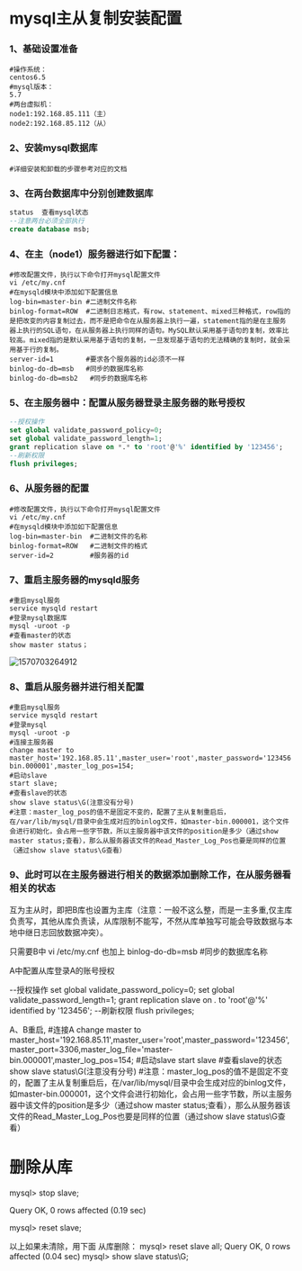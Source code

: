 # mysql主从复制安装配置

### 1、基础设置准备

```shell
#操作系统：
centos6.5
#mysql版本：
5.7
#两台虚拟机：
node1:192.168.85.111（主）
node2:192.168.85.112（从）
```

### 2、安装mysql数据库

```shell
#详细安装和卸载的步骤参考对应的文档
```

### 3、在两台数据库中分别创建数据库

```sql
status  查看mysql状态
--注意两台必须全部执行
create database msb;
```

### 4、在主（node1）服务器进行如下配置：

```shell
#修改配置文件，执行以下命令打开mysql配置文件
vi /etc/my.cnf
#在mysqld模块中添加如下配置信息
log-bin=master-bin #二进制文件名称
binlog-format=ROW  #二进制日志格式，有row、statement、mixed三种格式，row指的是把改变的内容复制过去，而不是把命令在从服务器上执行一遍，statement指的是在主服务器上执行的SQL语句，在从服务器上执行同样的语句。MySQL默认采用基于语句的复制，效率比较高。mixed指的是默认采用基于语句的复制，一旦发现基于语句的无法精确的复制时，就会采用基于行的复制。
server-id=1		   #要求各个服务器的id必须不一样
binlog-do-db=msb   #同步的数据库名称
binlog-do-db=msb2   #同步的数据库名称
```

### 5、在主服务器中：配置从服务器登录主服务器的账号授权

```sql
--授权操作
set global validate_password_policy=0;
set global validate_password_length=1;
grant replication slave on *.* to 'root'@'%' identified by '123456';
--刷新权限
flush privileges;
```

### 6、从服务器的配置

```shell
#修改配置文件，执行以下命令打开mysql配置文件
vi /etc/my.cnf
#在mysqld模块中添加如下配置信息
log-bin=master-bin	#二进制文件的名称
binlog-format=ROW	#二进制文件的格式
server-id=2			#服务器的id
```

### 7、重启主服务器的mysqld服务

```shell
#重启mysql服务
service mysqld restart
#登录mysql数据库
mysql -uroot -p
#查看master的状态
show master status；
```

![1570703264912](E:\lian\oracle\typora-user-images\1570703264912.png)

### 8、重启从服务器并进行相关配置

```shell
#重启mysql服务
service mysqld restart
#登录mysql
mysql -uroot -p
#连接主服务器
change master to master_host='192.168.85.11',master_user='root',master_password='123456',master_port=3306,master_log_file='master-bin.000001',master_log_pos=154;
#启动slave
start slave;
#查看slave的状态
show slave status\G(注意没有分号)
#注意：master_log_pos的值不是固定不变的，配置了主从复制重启后，在/var/lib/mysql/目录中会生成对应的binlog文件，如master-bin.000001，这个文件会进行初始化，会占用一些字节数，所以主服务器中该文件的position是多少（通过show master status;查看），那么从服务器该文件的Read_Master_Log_Pos也要是同样的位置（通过show slave status\G查看）
```

### 9、此时可以在主服务器进行相关的数据添加删除工作，在从服务器看相关的状态



互为主从时，即把B库也设置为主库（注意：一般不这么整，而是一主多重,仅主库负责写，其他从库负责读，从库限制不能写，不然从库单独写可能会导致数据与本地中继日志回放数据冲突）。

只需要B中 vi /etc/my.cnf 也加上  binlog-do-db=msb   #同步的数据库名称

A中配置从库登录A的账号授权

--授权操作
set global validate_password_policy=0;
set global validate_password_length=1;
grant replication slave on *.* to 'root'@'%' identified by '123456';
--刷新权限
flush privileges;

A、B重启,
#连接A
change master to master_host='192.168.85.11',master_user='root',master_password='123456',master_port=3306,master_log_file='master-bin.000001',master_log_pos=154;
#启动slave
start slave
#查看slave的状态
show slave status\G(注意没有分号)
#注意：master_log_pos的值不是固定不变的，配置了主从复制重启后，在/var/lib/mysql/目录中会生成对应的binlog文件，如master-bin.000001，这个文件会进行初始化，会占用一些字节数，所以主服务器中该文件的position是多少（通过show master status;查看），那么从服务器该文件的Read_Master_Log_Pos也要是同样的位置（通过show slave status\G查看）



#  删除从库

mysql> stop slave;

Query OK, 0 rows affected (0.19 sec)


mysql> reset slave;

以上如果未清除，用下面
从库删除：
mysql> reset slave all;
Query OK, 0 rows affected (0.04 sec)
mysql> show slave status\G;



